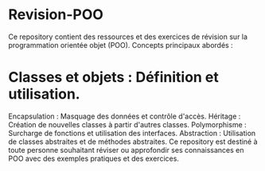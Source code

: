 # Revision-POO
 Ce repository contient des ressources et des exercices de révision sur la programmation orientée objet (POO).
Concepts principaux abordés :
# Classes et objets : Définition et utilisation.
Encapsulation : Masquage des données et contrôle d'accès.
Héritage : Création de nouvelles classes à partir d'autres classes.
Polymorphisme : Surcharge de fonctions et utilisation des interfaces.
Abstraction : Utilisation de classes abstraites et de méthodes abstraites.
Ce repository est destiné à toute personne souhaitant réviser ou approfondir ses connaissances en POO avec des exemples pratiques et des exercices.
